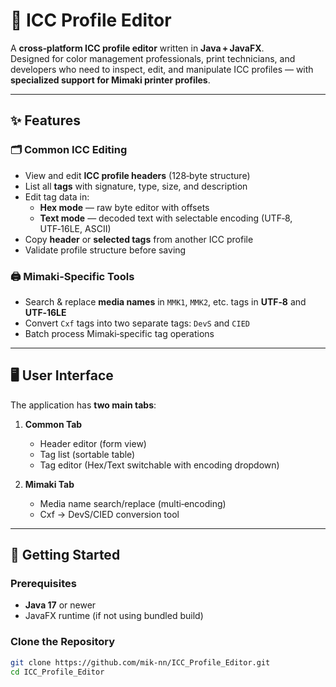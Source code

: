 # 🎨 ICC Profile Editor

A **cross‑platform ICC profile editor** written in **Java + JavaFX**.  
Designed for color management professionals, print technicians, and developers who need to inspect, edit, and manipulate ICC profiles — with **specialized support for Mimaki printer profiles**.

---

## ✨ Features

### 🗂 Common ICC Editing
- View and edit **ICC profile headers** (128‑byte structure)
- List all **tags** with signature, type, size, and description
- Edit tag data in:
  - **Hex mode** — raw byte editor with offsets
  - **Text mode** — decoded text with selectable encoding (UTF‑8, UTF‑16LE, ASCII)
- Copy **header** or **selected tags** from another ICC profile
- Validate profile structure before saving

### 🖨 Mimaki‑Specific Tools
- Search & replace **media names** in `MMK1`, `MMK2`, etc. tags in **UTF‑8** and **UTF‑16LE**
- Convert `Cxf` tags into two separate tags: `DevS` and `CIED`
- Batch process Mimaki‑specific tag operations

---

## 🖥 User Interface

The application has **two main tabs**:

1. **Common Tab**  
   - Header editor (form view)
   - Tag list (sortable table)
   - Tag editor (Hex/Text switchable with encoding dropdown)

2. **Mimaki Tab**  
   - Media name search/replace (multi‑encoding)
   - Cxf → DevS/CIED conversion tool

---

## 🚀 Getting Started

### Prerequisites
- **Java 17** or newer
- JavaFX runtime (if not using bundled build)

### Clone the Repository
```bash
git clone https://github.com/mik-nn/ICC_Profile_Editor.git
cd ICC_Profile_Editor

